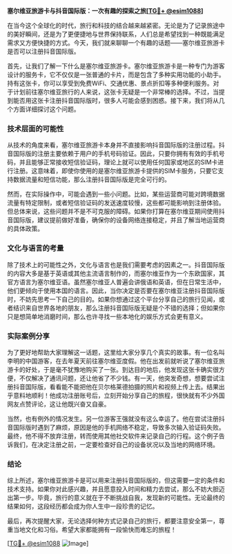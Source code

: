 **塞尔维亚旅游卡与抖音国际版：一次有趣的探索之旅[[TG💪+ @esim1088](https://t.me/s/esim1088)]**

在当今这个全球化的时代，旅行和科技的结合越来越紧密。无论是为了记录旅途中的美好瞬间，还是为了更便捷地与世界保持联系，人们总是希望找到一种既能满足需求又方便快捷的方式。今天，我们就来聊聊一个有趣的话题——塞尔维亚旅游卡是否可以注册抖音国际版。

首先，让我们了解一下什么是塞尔维亚旅游卡。塞尔维亚旅游卡是一种专门为游客设计的服务卡，它不仅仅是一张普通的卡片，而是包含了多种实用功能的小助手。持有这张卡，你可以享受到免费WiFi、交通优惠、景点折扣等多种便利服务。对于计划前往塞尔维亚旅行的人来说，这张卡无疑是一个非常棒的选择。不过，当提到能否用这张卡注册抖音国际版时，很多人可能会感到困惑。接下来，我们将从几个方面详细探讨这个问题。

### 技术层面的可能性

从技术的角度来看，塞尔维亚旅游卡本身并不直接影响抖音国际版的注册过程。抖音国际版的注册主要依赖于用户的手机号码验证。因此，只要你拥有有效的手机号码，并且能够正常接收短信验证码，理论上就可以使用任何国家或地区的SIM卡进行注册。这意味着，即使你使用的是塞尔维亚旅游卡提供的SIM卡服务，只要它支持数据流量和短信功能，那么注册抖音国际版是完全可行的。

然而，在实际操作中，可能会遇到一些小问题。比如，某些运营商可能对跨境数据流量有特定限制，或者短信验证码的发送速度较慢，这些都可能影响到注册体验。但总体来说，这些问题并不是不可克服的障碍。如果你打算在塞尔维亚期间使用抖音国际版，建议提前做好准备，确保你的设备网络连接稳定，并且了解当地运营商的具体政策。

### 文化与语言的考量

除了技术上的可能性之外，文化与语言也是我们需要考虑的因素之一。抖音国际版的内容大多是基于英语或其他主流语言制作的，而塞尔维亚作为一个东欧国家，其官方语言为塞尔维亚语。虽然塞尔维亚人普遍会讲俄语和英语，但在日常生活中，他们更倾向于使用本国的语言。因此，当你决定是否要在塞尔维亚注册抖音国际版时，不妨先思考一下自己的目的。如果你想通过这个平台分享自己的旅行见闻，或者结识来自世界各地的朋友，那么注册抖音国际版无疑是个不错的选择；但如果你只是想简单地消磨时间，那么也许寻找一些本地化的娱乐方式会更有意义。

### 实际案例分享

为了更好地帮助大家理解这一话题，这里给大家分享几个真实的故事。有一位名叫李明的中国游客，在去年夏天前往塞尔维亚度假。他在出发前就听说了塞尔维亚旅游卡的好处，于是毫不犹豫地购买了一张。到达目的地后，他发现这张卡确实很方便，不仅解决了通讯问题，还让他省了不少钱。有一天，他突发奇想，想要尝试注册抖音国际版，看看能不能把他在贝尔格莱德拍摄的照片和视频上传上去。结果出乎意料地顺利！他成功注册账号后，立刻开始分享自己的旅程，很快就有不少外国网友点赞评论，这让他既兴奋又自豪。

当然，也有例外的情况发生。另一位游客王强就没有这么幸运了。他在尝试注册抖音国际版时遇到了麻烦，原因是他的手机网络不稳定，导致多次输入验证码失败。最终，他不得不放弃注册，转而使用其他社交软件来记录自己的行程。这个例子告诉我们，在决定注册之前，一定要检查好自己的设备状况以及当地的网络环境。

### 结论

综上所述，塞尔维亚旅游卡是可以用来注册抖音国际版的，但这需要一定的条件和技术支持。如果你对此感兴趣，并且愿意投入时间和精力去尝试，那么不妨大胆迈出第一步。毕竟，旅行的意义就在于不断挑战自我，发现新的可能性。无论最终的结果如何，这段经历都会成为你人生中一段珍贵的记忆。

最后，再次提醒大家，无论选择何种方式记录自己的旅行，都要注意安全第一，尊重当地文化和习俗。希望大家都能拥有一段愉快而难忘的旅程！

[[TG💪+ @esim1088](https://t.me/s/esim1088) ![Image](https://i.postimg.cc/4NQfJmqS/Snipaste-2025-05-13-00-14-12.png)]